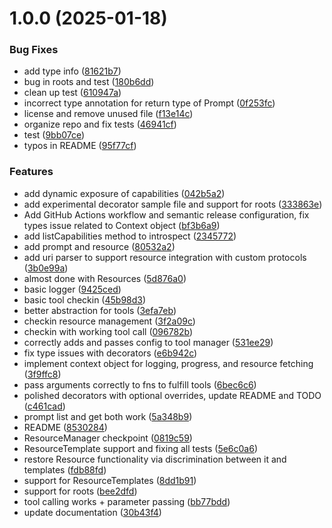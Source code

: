 # 1.0.0 (2025-01-18)


### Bug Fixes

* add type info ([81621b7](https://github.com/zcaceres/easy-mcp/commit/81621b781afcb95d093c8f4e255f7c4179ad6aa2))
* bug in roots and test ([180b6dd](https://github.com/zcaceres/easy-mcp/commit/180b6dd33d0d8eb94fc07144a8cd45dbfacbd31d))
* clean up test ([610947a](https://github.com/zcaceres/easy-mcp/commit/610947a482546e41ed5b008208b4e3930c86ea6d))
* incorrect type annotation for return type of Prompt ([0f253fc](https://github.com/zcaceres/easy-mcp/commit/0f253fc9e737b704b7d5b31918e918e23cf8a1f2))
* license and remove unused file ([f13e14c](https://github.com/zcaceres/easy-mcp/commit/f13e14c03a86f61a04ff04b95d842668e93b18a6))
* organize repo and fix tests ([46941cf](https://github.com/zcaceres/easy-mcp/commit/46941cfeeee4aab5d3cf161dd3edd8e15213352c))
* test ([9bb07ce](https://github.com/zcaceres/easy-mcp/commit/9bb07ce0073486b8d7e8857003ff882f759fc8d3))
* typos in README ([95f77cf](https://github.com/zcaceres/easy-mcp/commit/95f77cf67cd315016370df437276753edc425ebc))


### Features

* add dynamic exposure of capabilities ([042b5a2](https://github.com/zcaceres/easy-mcp/commit/042b5a2829a784fedcffb2abeda550d1fbd68ff9))
* add experimental decorator sample file and support for roots ([333863e](https://github.com/zcaceres/easy-mcp/commit/333863e8ddfb800d61371aa6c1866b3de7e3b6fd))
* Add GitHub Actions workflow and semantic release configuration, fix types issue related to Context object ([bf3b6a9](https://github.com/zcaceres/easy-mcp/commit/bf3b6a9d00ed465e523d8a12ffe53c9e1b8edd51))
* add listCapabilities method to introspect ([2345772](https://github.com/zcaceres/easy-mcp/commit/2345772439d55ddd999a462589dc1fe0ed166d27))
* add prompt and resource ([80532a2](https://github.com/zcaceres/easy-mcp/commit/80532a22b68013d0ac9365287cf25dc4c641aeea))
* add uri parser to support resource integration with custom protocols ([3b0e99a](https://github.com/zcaceres/easy-mcp/commit/3b0e99a247e1ad8285736540d49a449adbb7aca7))
* almost done with Resources ([5d876a0](https://github.com/zcaceres/easy-mcp/commit/5d876a001f4d1f7d9c504c816df869a7ced58296))
* basic logger ([9425ced](https://github.com/zcaceres/easy-mcp/commit/9425ced4c5567f6f704a11ed4436abea49cedcd0))
* basic tool checkin ([45b98d3](https://github.com/zcaceres/easy-mcp/commit/45b98d3b8b17b044ab649e9389d641cce88736ab))
* better abstraction for tools ([3efa7eb](https://github.com/zcaceres/easy-mcp/commit/3efa7ebfdc70b027e201ec726b43a495a459ab28))
* checkin resource management ([3f2a09c](https://github.com/zcaceres/easy-mcp/commit/3f2a09cfd3c28d3d7a658494c0245cd147be6d98))
* checkin with working tool call ([096782b](https://github.com/zcaceres/easy-mcp/commit/096782b820e4ba949dec59086e1282f7671da19a))
* correctly adds and passes config to tool manager ([531ee29](https://github.com/zcaceres/easy-mcp/commit/531ee298894303ee40ca71e1b9ae7853762922bc))
* fix type issues with decorators ([e6b942c](https://github.com/zcaceres/easy-mcp/commit/e6b942c9070eafc9cee5955ad5570e623e6353cc))
* implement context object for logging, progress, and resource fetching ([3f9ffc8](https://github.com/zcaceres/easy-mcp/commit/3f9ffc8101b00507e18e05f12e208f7c5a64ebb8))
* pass arguments correctly to fns to fulfill tools ([6bec6c6](https://github.com/zcaceres/easy-mcp/commit/6bec6c6c3ff4a01ff884e3a1ce8a69b8b5a64e3c))
* polished decorators with optional overrides, update README and TODO ([c461cad](https://github.com/zcaceres/easy-mcp/commit/c461cad1d982b695691f83640d77e8bece2e647e))
* prompt list and get both work ([5a348b9](https://github.com/zcaceres/easy-mcp/commit/5a348b9678763f1681ef0f0bd48299e7a05723a4))
* README ([8530284](https://github.com/zcaceres/easy-mcp/commit/8530284ccf82c70cbaedee1e2f8ae3b10932cd88))
* ResourceManager checkpoint ([0819c59](https://github.com/zcaceres/easy-mcp/commit/0819c5929fbac89a89ebb77c2b546e24c6cd6e26))
* ResourceTemplate support and fixing all tests ([5e6c0a6](https://github.com/zcaceres/easy-mcp/commit/5e6c0a6c06f92848cae5eab3902f681165f68d7c))
* restore Resource functionality via discrimination between it and templates ([fdb88fd](https://github.com/zcaceres/easy-mcp/commit/fdb88fd55f60bab868db96259d44e44ba0bed6bc))
* support for ResourceTemplates ([8dd1b91](https://github.com/zcaceres/easy-mcp/commit/8dd1b91b2732690a5420e03227842e7902ed3b6d))
* support for roots ([bee2dfd](https://github.com/zcaceres/easy-mcp/commit/bee2dfdf4b915b62e21a05bb28f9318cf21c0c00))
* tool calling works + parameter passing ([bb77bdd](https://github.com/zcaceres/easy-mcp/commit/bb77bddf429f6d1b3dbfde8708a737c56888771d))
* update documentation ([30b43f4](https://github.com/zcaceres/easy-mcp/commit/30b43f4c7ff8493f0117a3825e974086443d9c13))
